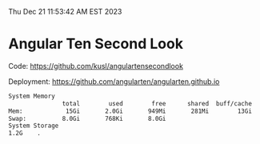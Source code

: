 Thu Dec 21 11:53:42 AM EST 2023

# Angular Ten Second Look

Code: https://github.com/kusl/angulartensecondlook

Deployment: https://github.com/angularten/angularten.github.io

```bash
System Memory
               total        used        free      shared  buff/cache   available
Mem:            15Gi       2.0Gi       949Mi       281Mi        13Gi        13Gi
Swap:          8.0Gi       768Ki       8.0Gi
System Storage
1.2G	.
```
